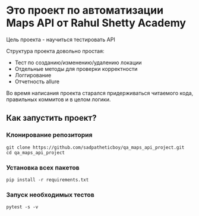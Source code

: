# Это проект по автоматизации Maps API от Rahul Shetty Academy
Цель проекта - научиться тестировать API

Структура проекта довольно простая: 
- Тест по созданию/изменению/удалению локации
- Отдельные методы для проверки корректности
- Логгирование
- Отчетность allure

Во время написания проекта старался придерживаться читаемого кода, правильных коммитов и в целом логики. 

## Как запустить проект?

### Клонирование репозитория
```
git clone https://github.com/sadpatheticboy/qa_maps_api_project.git
cd qa_maps_api_project
```

### Установка всех пакетов
```
pip install -r requirements.txt 
```

### Запуск необходимых тестов
```
pytest -s -v
```
